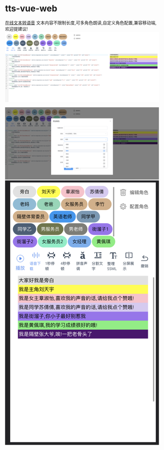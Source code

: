 # tts-vue-web
[在线文本转语音](https://tts.byylook.com/)
文本内容不限制长度,可多角色朗读,自定义角色配置,兼容移动端,欢迎提建议!
![图片](assets/main.jpg "Optional title")

![图片2](assets/main2.jpg "Optional title")
![移动2](assets/main3.jpg "Optional title")
